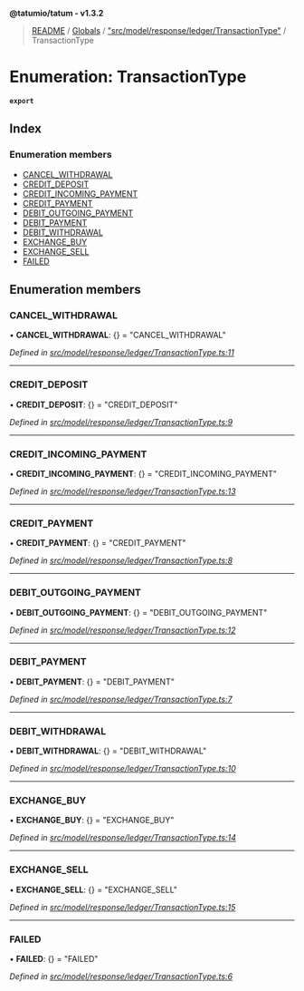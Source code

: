 **@tatumio/tatum - v1.3.2**

> [README](../README.md) / [Globals](../globals.md) / ["src/model/response/ledger/TransactionType"](../modules/_src_model_response_ledger_transactiontype_.md) / TransactionType

# Enumeration: TransactionType

**`export`** 

## Index

### Enumeration members

* [CANCEL\_WITHDRAWAL](_src_model_response_ledger_transactiontype_.transactiontype.md#cancel_withdrawal)
* [CREDIT\_DEPOSIT](_src_model_response_ledger_transactiontype_.transactiontype.md#credit_deposit)
* [CREDIT\_INCOMING\_PAYMENT](_src_model_response_ledger_transactiontype_.transactiontype.md#credit_incoming_payment)
* [CREDIT\_PAYMENT](_src_model_response_ledger_transactiontype_.transactiontype.md#credit_payment)
* [DEBIT\_OUTGOING\_PAYMENT](_src_model_response_ledger_transactiontype_.transactiontype.md#debit_outgoing_payment)
* [DEBIT\_PAYMENT](_src_model_response_ledger_transactiontype_.transactiontype.md#debit_payment)
* [DEBIT\_WITHDRAWAL](_src_model_response_ledger_transactiontype_.transactiontype.md#debit_withdrawal)
* [EXCHANGE\_BUY](_src_model_response_ledger_transactiontype_.transactiontype.md#exchange_buy)
* [EXCHANGE\_SELL](_src_model_response_ledger_transactiontype_.transactiontype.md#exchange_sell)
* [FAILED](_src_model_response_ledger_transactiontype_.transactiontype.md#failed)

## Enumeration members

### CANCEL\_WITHDRAWAL

•  **CANCEL\_WITHDRAWAL**: {} = "CANCEL\_WITHDRAWAL"

*Defined in [src/model/response/ledger/TransactionType.ts:11](https://github.com/tatumio/tatum-js/blob/b9ab1e4/src/model/response/ledger/TransactionType.ts#L11)*

___

### CREDIT\_DEPOSIT

•  **CREDIT\_DEPOSIT**: {} = "CREDIT\_DEPOSIT"

*Defined in [src/model/response/ledger/TransactionType.ts:9](https://github.com/tatumio/tatum-js/blob/b9ab1e4/src/model/response/ledger/TransactionType.ts#L9)*

___

### CREDIT\_INCOMING\_PAYMENT

•  **CREDIT\_INCOMING\_PAYMENT**: {} = "CREDIT\_INCOMING\_PAYMENT"

*Defined in [src/model/response/ledger/TransactionType.ts:13](https://github.com/tatumio/tatum-js/blob/b9ab1e4/src/model/response/ledger/TransactionType.ts#L13)*

___

### CREDIT\_PAYMENT

•  **CREDIT\_PAYMENT**: {} = "CREDIT\_PAYMENT"

*Defined in [src/model/response/ledger/TransactionType.ts:8](https://github.com/tatumio/tatum-js/blob/b9ab1e4/src/model/response/ledger/TransactionType.ts#L8)*

___

### DEBIT\_OUTGOING\_PAYMENT

•  **DEBIT\_OUTGOING\_PAYMENT**: {} = "DEBIT\_OUTGOING\_PAYMENT"

*Defined in [src/model/response/ledger/TransactionType.ts:12](https://github.com/tatumio/tatum-js/blob/b9ab1e4/src/model/response/ledger/TransactionType.ts#L12)*

___

### DEBIT\_PAYMENT

•  **DEBIT\_PAYMENT**: {} = "DEBIT\_PAYMENT"

*Defined in [src/model/response/ledger/TransactionType.ts:7](https://github.com/tatumio/tatum-js/blob/b9ab1e4/src/model/response/ledger/TransactionType.ts#L7)*

___

### DEBIT\_WITHDRAWAL

•  **DEBIT\_WITHDRAWAL**: {} = "DEBIT\_WITHDRAWAL"

*Defined in [src/model/response/ledger/TransactionType.ts:10](https://github.com/tatumio/tatum-js/blob/b9ab1e4/src/model/response/ledger/TransactionType.ts#L10)*

___

### EXCHANGE\_BUY

•  **EXCHANGE\_BUY**: {} = "EXCHANGE\_BUY"

*Defined in [src/model/response/ledger/TransactionType.ts:14](https://github.com/tatumio/tatum-js/blob/b9ab1e4/src/model/response/ledger/TransactionType.ts#L14)*

___

### EXCHANGE\_SELL

•  **EXCHANGE\_SELL**: {} = "EXCHANGE\_SELL"

*Defined in [src/model/response/ledger/TransactionType.ts:15](https://github.com/tatumio/tatum-js/blob/b9ab1e4/src/model/response/ledger/TransactionType.ts#L15)*

___

### FAILED

•  **FAILED**: {} = "FAILED"

*Defined in [src/model/response/ledger/TransactionType.ts:6](https://github.com/tatumio/tatum-js/blob/b9ab1e4/src/model/response/ledger/TransactionType.ts#L6)*
